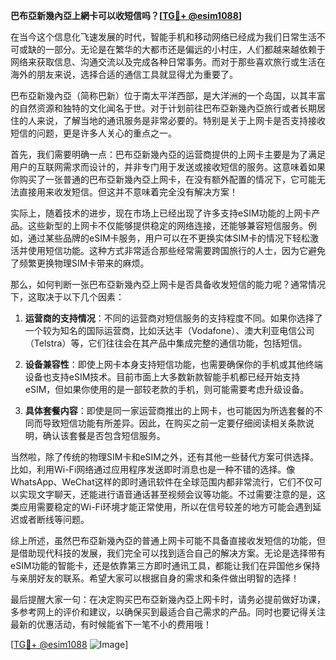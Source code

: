 **巴布亞新幾內亞上網卡可以收短信吗？[[TG💪+ @esim1088](https://t.me/s/esim1088)]**

在当今这个信息化飞速发展的时代，智能手机和移动网络已经成为我们日常生活不可或缺的一部分。无论是在繁华的大都市还是偏远的小村庄，人们都越来越依赖于网络来获取信息、沟通交流以及完成各种日常事务。而对于那些喜欢旅行或生活在海外的朋友来说，选择合适的通信工具就显得尤为重要了。

巴布亞新幾內亞（简称巴新）位于南太平洋西部，是大洋洲的一个岛国，以其丰富的自然资源和独特的文化闻名于世。对于计划前往巴布亞新幾內亞旅行或者长期居住的人来说，了解当地的通讯服务是非常必要的。特别是关于上网卡是否支持接收短信的问题，更是许多人关心的重点之一。

首先，我们需要明确一点：巴布亞新幾內亞的运营商提供的上网卡主要是为了满足用户的互联网需求而设计的，并非专门用于发送或接收短信的服务。这意味着如果你购买了一张普通的巴布亞新幾內亞上网卡，在没有额外配置的情况下，它可能无法直接用来收发短信。但这并不意味着完全没有解决方案！

实际上，随着技术的进步，现在市场上已经出现了许多支持eSIM功能的上网卡产品。这些新型的上网卡不仅能够提供稳定的网络连接，还能够兼容短信服务。例如，通过某些品牌的eSIM卡服务，用户可以在不更换实体SIM卡的情况下轻松激活并使用短信功能。这种方式非常适合那些经常需要跨国旅行的人士，因为它避免了频繁更换物理SIM卡带来的麻烦。

那么，如何判断一张巴布亞新幾內亞上网卡是否具备收发短信的能力呢？通常情况下，这取决于以下几个因素：

1. **运营商的支持情况**：不同的运营商对短信服务的支持程度不同。如果你选择了一个较为知名的国际运营商，比如沃达丰（Vodafone）、澳大利亚电信公司（Telstra）等，它们往往会在其产品中集成完整的通信功能，包括短信。
   
2. **设备兼容性**：即使上网卡本身支持短信功能，也需要确保你的手机或其他终端设备也支持eSIM技术。目前市面上大多数新款智能手机都已经开始支持eSIM，但如果你使用的是一部较老款的手机，则可能需要考虑升级设备。

3. **具体套餐内容**：即使是同一家运营商推出的上网卡，也可能因为所选套餐的不同而导致短信功能有所差异。因此，在购买之前一定要仔细阅读相关条款说明，确认该套餐是否包含短信服务。

当然啦，除了传统的物理SIM卡和eSIM之外，还有其他一些替代方案可供选择。比如，利用Wi-Fi网络通过应用程序发送即时消息也是一种不错的选择。像WhatsApp、WeChat这样的即时通讯软件在全球范围内都非常流行，它们不仅可以实现文字聊天，还能进行语音通话甚至视频会议等功能。不过需要注意的是，这类应用需要稳定的Wi-Fi环境才能正常使用，所以在信号较差的地方可能会遇到延迟或者断线等问题。

综上所述，虽然巴布亞新幾內亞的普通上网卡可能不具备直接收发短信的功能，但是借助现代科技的发展，我们完全可以找到适合自己的解决方案。无论是选择带有eSIM功能的智能卡，还是依靠第三方即时通讯工具，都能让我们在异国他乡保持与亲朋好友的联系。希望大家可以根据自身的需求和条件做出明智的选择！

最后提醒大家一句：在决定购买巴布亞新幾內亞上网卡时，请务必提前做好功课，多参考网上的评价和建议，以确保买到最适合自己需求的产品。同时也要记得关注最新的优惠活动，有时候能省下一笔不小的费用哦！

[[TG💪+ @esim1088](https://t.me/s/esim1088) ![Image](https://i.postimg.cc/4NQfJmqS/Snipaste-2025-05-13-00-14-12.png)]